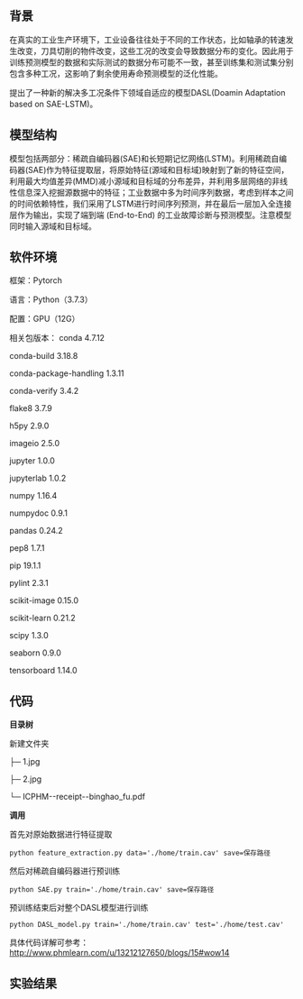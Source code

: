 ## 背景
在真实的工业生产环境下，工业设备往往处于不同的工作状态，比如轴承的转速发生改变，刀具切削的物件改变，这些工况的改变会导致数据分布的变化。因此用于训练预测模型的数据和实际测试的数据分布可能不一致，甚至训练集和测试集分别包含多种工况，这影响了剩余使用寿命预测模型的泛化性能。

提出了一种新的解决多工况条件下领域自适应的模型DASL(Doamin Adaptation based on SAE-LSTM)。



## 模型结构
模型包括两部分：稀疏自编码器(SAE)和长短期记忆网络(LSTM)。利用稀疏自编码器(SAE)作为特征提取层，将原始特征(源域和目标域)映射到了新的特征空间，利用最大均值差异(MMD)减小源域和目标域的分布差异，并利用多层网络的非线性信息深入挖掘源数据中的特征；工业数据中多为时间序列数据，考虑到样本之间的时间依赖特性，我们采用了LSTM进行时间序列预测，并在最后一层加入全连接层作为输出，实现了端到端 (End-to-End) 的工业故障诊断与预测模型。注意模型同时输入源域和目标域。

## 软件环境
框架：Pytorch

语言：Python（3.7.3）

配置：GPU（12G）

相关包版本：
conda 4.7.12

conda-build 3.18.8

conda-package-handling 1.3.11

conda-verify 3.4.2

flake8 3.7.9

h5py 2.9.0

imageio 2.5.0

jupyter 1.0.0

jupyterlab 1.0.2

numpy 1.16.4

numpydoc 0.9.1

pandas 0.24.2

pep8 1.7.1

pip 19.1.1

pylint 2.3.1

scikit-image 0.15.0

scikit-learn 0.21.2

scipy 1.3.0

seaborn 0.9.0

tensorboard 1.14.0

## 代码

**目录树**

新建文件夹

├─ 1.jpg

├─ 2.jpg

└─ ICPHM--receipt--binghao_fu.pdf


**调用**

首先对原始数据进行特征提取

```
python feature_extraction.py data='./home/train.cav' save=保存路径
```

然后对稀疏自编码器进行预训练

```
python SAE.py train='./home/train.cav' save=保存路径
```

预训练结束后对整个DASL模型进行训练

```
python DASL_model.py train='./home/train.cav' test='./home/test.cav'
```

具体代码详解可参考：http://www.phmlearn.com/u/13212127650/blogs/15#wow14


## 实验结果





